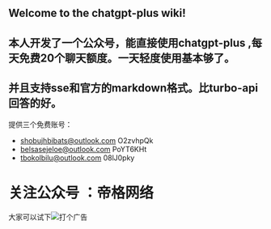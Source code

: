 ## Welcome to the chatgpt-plus wiki!
## 本人开发了一个公众号，能直接使用chatgpt-plus ,每天免费20个聊天额度。一天轻度使用基本够了。
## 并且支持sse和官方的markdown格式。比turbo-api回答的好。


提供三个免费账号：
* shobujhbibats@outlook.com   O2zvhpQk
* belsasejeloe@outlook.com   PoYT6KHt
* tbokolbilu@outlook.com  08lJ0pky

# 关注公众号 ：帝格网络

大家可以试下![打个广告](https://www.ruancc.com/static/guanggao.jpg)

